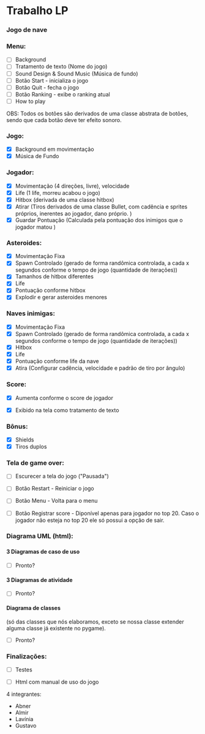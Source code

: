 <h1>Trabalho LP</h1>

<h3>Jogo de nave</h3>

<h3>Menu:</h3>

- [ ] Background
- [ ] Tratamento de texto (Nome do jogo)
- [ ] Sound Design & Sound Music (Música de fundo)
- [ ] Botão Start - inicializa o jogo
- [ ] Botão Quit - fecha o jogo
- [ ] Botão Ranking - exibe o ranking atual
- [ ] How to play

OBS: Todos os botões são derivados de uma classe abstrata de botões, sendo que cada botão deve ter efeito sonoro.


<h3>Jogo:</h3>

- [X] Background em movimentação
- [X] Música de Fundo

<h3>Jogador:</h3>

- [X] Movimentação (4 direções, livre), velocidade
- [X] Life (1 life, morreu acabou o jogo)
- [X] Hitbox (derivada de uma classe hitbox)
- [X] Atirar (Tiros derivados de uma classe Bullet, com cadência e sprites próprios, inerentes ao jogador, dano próprio.
)
- [X] Guardar Pontuação (Calculada pela pontuação dos inimigos que o jogador matou
)

<h3>Asteroides:</h3>

- [X] Movimentação Fixa
- [X] Spawn Controlado (gerado de forma randômica controlada, a cada x segundos conforme o tempo de jogo (quantidade de iterações))
- [X] Tamanhos de hitbox diferentes
- [X] Life
- [X] Pontuação conforme hitbox
- [X] Explodir e gerar asteroides menores

<h3>Naves inimigas:</h3>

- [X] Movimentação Fixa
- [X] Spawn Controlado (gerado de forma randômica controlada, a cada x segundos conforme o tempo de jogo (quantidade de iterações))
- [X] Hitbox
- [X] Life
- [X] Pontuação conforme life da nave
- [X] Atira (Configurar cadência, velocidade e padrão de tiro por ângulo)

<h3>Score:</h3>

- [X] Aumenta conforme o score de jogador
- [X] Exibido na tela como tratamento de texto 


<h3>Bônus:</h3>

- [X] Shields
- [X] Tiros duplos

<h3>Tela de game over:</h3>

- [ ] Escurecer a tela do jogo ("Pausada")
- [ ] Botão Restart - Reiniciar o jogo
- [ ] Botão Menu - Volta para o menu
- [ ] Botão Registrar score - Diponível apenas para jogador no top 20. Caso o jogador não esteja no top 20 ele só possui a opção de sair.


<h3>Diagrama UML (html):<h3> 

<h4>3 Diagramas de caso de uso</h4>

- [ ] Pronto?


<h4>3 Diagramas de atividade</h4>

- [ ] Pronto?
 

<h4>Diagrama de classes</h4>
(só das classes que nós elaboramos, exceto se nossa classe extender alguma classe já existente no pygame). 

- [ ]  Pronto?

<h3>Finalizações:</h3>

- [ ] Testes 
- [ ] Html com manual de uso do jogo


4 integrantes:

* Abner
* Almir
* Lavínia
* Gustavo
